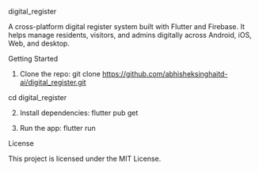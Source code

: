 digital_register

A cross-platform digital register system built with Flutter and Firebase.
It helps manage residents, visitors, and admins digitally across Android, iOS, Web, and desktop.

Getting Started

1) Clone the repo:
git clone https://github.com/abhisheksinghaitd-ai/digital_register.git

cd digital_register

2) Install dependencies:
flutter pub get

3) Run the app:
flutter run

License

This project is licensed under the MIT License.
